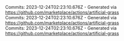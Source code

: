 Commits: 2023-12-24T02:23:10.676Z - Generated via https://github.com/marketplace/actions/artificial-grass
<br>
Commits: 2023-12-24T02:23:10.676Z - Generated via https://github.com/marketplace/actions/artificial-grass
<br>
Commits: 2023-12-24T02:23:10.676Z - Generated via https://github.com/marketplace/actions/artificial-grass
<br>

